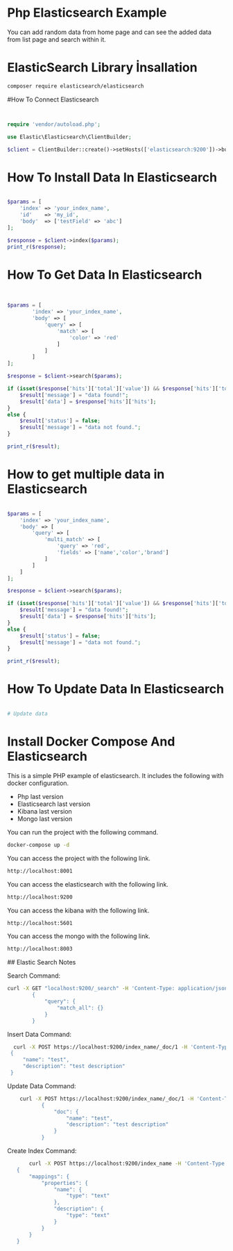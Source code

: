 # Php Elasticsearch Example



<p> You can add random data from home page and can see the added data from list page and search within it.</p>



# ElasticSearch Library İnsallation

```bash
composer require elasticsearch/elasticsearch
```

#How To Connect Elasticsearch

```php


require 'vendor/autoload.php';

use Elastic\Elasticsearch\ClientBuilder;

$client = ClientBuilder::create()->setHosts(['elasticsearch:9200'])->build(); // elasticsearch:9200 is docker container name

```



# How To Install Data In Elasticsearch

```php

$params = [
    'index' => 'your_index_name',
    'id'    => 'my_id',
    'body'  => ['testField' => 'abc']
];

$response = $client->index($params);
print_r($response);

```

# How To Get Data In Elasticsearch

```php


$params = [
        'index' => 'your_index_name',
        'body' => [
            'query' => [
                'match' => [
                    'color' => 'red'
                ]
            ]
        ]
];

$response = $client->search($params);

if (isset($response['hits']['total']['value']) && $response['hits']['total']['value'] > 0) {
    $result['message'] = "data found!";
    $result['data'] = $response['hits']['hits'];
}
else {
    $result['status'] = false;
    $result['message'] = "data not found.";
}

print_r($result);

```

# How to get multiple data in Elasticsearch

```php

$params = [
    'index' => 'your_index_name',
    'body' => [
        'query' => [
            'multi_match' => [
                'query' => 'red',
                'fields' => ['name','color','brand']
            ]
        ]
    ]
];

$response = $client->search($params);

if (isset($response['hits']['total']['value']) && $response['hits']['total']['value'] > 0) {
    $result['message'] = "data found!";
    $result['data'] = $response['hits']['hits'];
}
else {
    $result['status'] = false;
    $result['message'] = "data not found.";
}

print_r($result);

```


# How To Update Data In Elasticsearch

```php

# Update data

```
				






# Install Docker Compose And Elasticsearch

<p> This is a simple PHP example of elasticsearch. It includes the following with docker configuration. </p>

<ul>
    <li>Php last version</li>
    <li>Elasticsearch last version</li>
    <li>Kibana last version</li>
    <li>Mongo last version</li>
</ul>

<p> You can run the project with the following command. </p>

```bash 
docker-compose up -d
```

<p> You can access the project with the following link. </p>

```bash
http://localhost:8001
```
<p> You can access the elasticsearch with the following link. </p>

```bash
http://localhost:9200
```

<p> You can access the kibana with the following link. </p>

```bash
http://localhost:5601
```

<p> You can access the mongo with the following link. </p>

```bash
http://localhost:8003
```


## Elastic Search Notes

<p> Search Command: </p>

```bash
curl -X GET "localhost:9200/_search" -H 'Content-Type: application/json' -d'
        {
            "query": {
                "match_all": {}
            }
        }
```





<p> Insert Data Command: </p>
    
   ```bash
     curl -X POST https://localhost:9200/index_name/_doc/1 -H 'Content-Type: application/json' -d'
    {
        "name": "test",
        "description": "test description"
    }

```

<p> Update Data Command: </p>


 ```bash
     curl -X POST https://localhost:9200/index_name/_doc/1 -H 'Content-Type: application/json' -d'
            {
                "doc": {
                    "name": "test",
                    "description": "test description"
                }
            }

```


<p> Create Index Command: </p>


    
 ```bash
        curl -X POST https://localhost:9200/index_name -H 'Content-Type: application/json' -d'
    {
        "mappings": {
            "properties": {
                "name": {
                    "type": "text"
                },
                "description": {
                    "type": "text"
                }
            }
        }
    }


```
    


  




